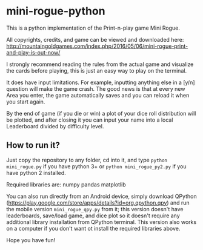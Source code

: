 # mini-rogue-python
This is a python implementation of the Print-n-play game Mini Rogue. 

All copyrights, credits, and game can be viewed and downloaded here: http://mountaingoldgames.com/index.php/2016/05/06/mini-rogue-print-and-play-is-out-now/

I strongly recommend reading the rules from the actual game and visualize the cards before playing, this is just an easy way to play on the terminal.

It does have input limitations. For example, inputting anything else in a [y/n] question will make the game crash. The good news is that at every new Area you enter, the game automatically saves and you can reload it when you start again.

By the end of game (if you die or win) a plot of your dice roll distribution will be plotted, and after closing it you can input your name into a local Leaderboard divided by difficulty level.

## How to run it?
Just copy the repository to any folder, cd into it, and type `python mini_rogue.py` if you have python 3+ or `python mini_rogue_py2.py` if you have python 2 installed. 

Required libraries are:
numpy
pandas
matplotlib

You can also run directly from an Android device, simply download QPython (https://play.google.com/store/apps/details?id=org.qpython.qpy) and run the mobile version `mini_rogue_qpy.py` from it; this version doesn't have leaderboards, save/load game, and dice plot so it doesn't require any additional library installation from QPython terminal. This version also works on a computer if you don't want ot install the required libraries above.

Hope you have fun!
